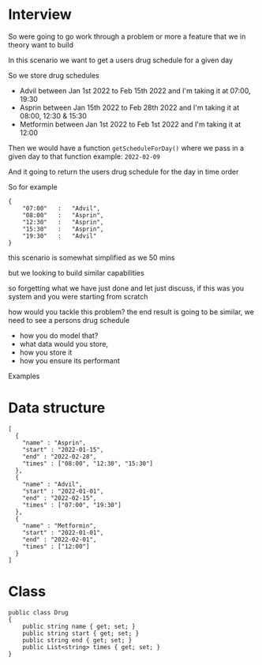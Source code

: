 # Interview


So were going to go work through a problem or more a feature that we in theory  want to build 

In this scenario we want to get a users drug schedule for a given day

So we store drug schedules

- Advil between Jan 1st 2022 to Feb 15th 2022 and I'm taking it at 07:00, 19:30
- Asprin between Jan 15th 2022 to Feb 28th 2022 and I'm taking it at 08:00, 12:30 & 15:30
- Metformin between Jan 1st 2022 to Feb 1st 2022 and I'm taking it at 12:00

Then we would have a function `getScheduleForDay()` where we pass in a given day to that function example: `2022-02-09`

And it going to return the users drug schedule for the day in time order

So for example 
```
{
    "07:00"   :   "Advil",
    "08:00"   :   "Asprin",
    "12:30"   :   "Asprin",
    "15:30"   :   "Asprin",
    "19:30"   :   "Advil"
}
```

this scenario is somewhat simplified as we 50 mins

but we looking to build similar capabilities

so forgetting what we have just done and let just discuss, if this was you system and you were starting from scratch

how would you tackle this problem?
the end result is going to be similar, we need to see a persons drug schedule

- how you do model that?
- what data would you store, 
- how you store it
- how you ensure its performant 


Examples

# Data structure
```
[
  {
	"name" : "Asprin",
	"start" : "2022-01-15",
	"end" : "2022-02-28",
	"times" : ["08:00", "12:30", "15:30"]
  },
  {
	"name" : "Advil",
	"start" : "2022-01-01",
	"end" : "2022-02-15",
	"times" : ["07:00", "19:30"]
  },
  {
	"name" : "Metformin",
	"start" : "2022-01-01",
	"end" : "2022-02-01",
	"times" : ["12:00"]
  }
]
```

# Class
```
public class Drug
{
	public string name { get; set; }
	public string start { get; set; }
	public string end { get; set; }
	public List<string> times { get; set; }
}
```



